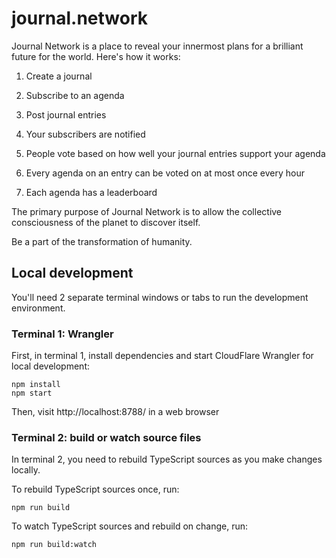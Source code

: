 # journal.network

Journal Network is a place to reveal your innermost plans for a brilliant future for the world. Here's how it works:

1. Create a journal

2. Subscribe to an agenda

3. Post journal entries

4. Your subscribers are notified

5. People vote based on how well your journal entries support your agenda

6. Every agenda on an entry can be voted on at most once every hour

7. Each agenda has a leaderboard

The primary purpose of Journal Network is to allow the collective consciousness of the planet to discover itself.

Be a part of the transformation of humanity.

## Local development

You'll need 2 separate terminal windows or tabs to run the development environment.

### Terminal 1: Wrangler

First, in terminal 1, install dependencies and start CloudFlare Wrangler for local development:

```
npm install
npm start
```

Then, visit http://localhost:8788/ in a web browser

### Terminal 2: build or watch source files

In terminal 2, you need to rebuild TypeScript sources as you make changes locally.

To rebuild TypeScript sources once, run:

```
npm run build
```

To watch TypeScript sources and rebuild on change, run:

```
npm run build:watch
```
